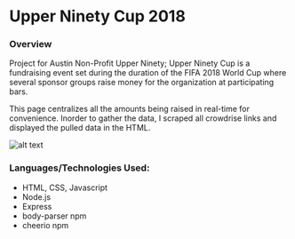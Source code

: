 # Upper Ninety Cup 2018

### Overview
Project for Austin Non-Profit Upper Ninety; Upper Ninety Cup is a fundraising event set during the duration of the FIFA 2018 World Cup where several sponsor groups raise money for the organization at participating bars.

This page centralizes all the amounts being raised in real-time for convenience. Inorder to gather the data, I scraped all crowdrise links and displayed the pulled data in the HTML.

![alt text](https://github.com/laurengranada/u90c/blob/master/read-images/homepage)

### Languages/Technologies Used:
- HTML, CSS, Javascript
- Node.js
- Express
- body-parser npm
- cheerio npm




